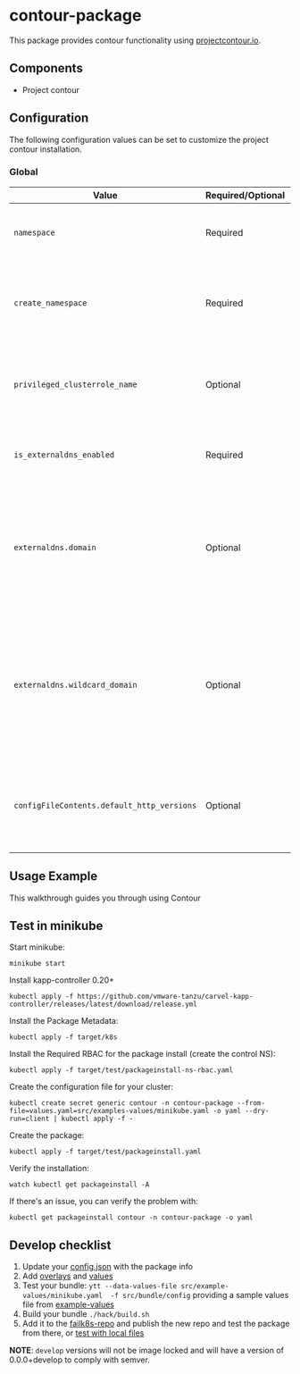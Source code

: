 # contour-package

This package provides contour functionality using [projectcontour.io](https://projectcontour.io/).

## Components

* Project contour

## Configuration

The following configuration values can be set to customize the project contour installation.

### Global

| Value | Required/Optional | Default     | Description |
|-------|-------------------|-------------|-------------|
| `namespace` | Required | **projectcontour** | The namespace in which to deploy contour |
| `create_namespace` | Required | **True** | Needs the namespace where contour will be installed to be created? |
| `privileged_clusterrole_name` | Optional | <EMPTY> | ClusterRole name to start envoy as privileged if PSPs are enabled |
| `is_externaldns_enabled` | Required | **False** | Is external_dns going to be available in the cluster? |
| `externaldns.domain` | Optional | <EMPTY> | The main DNS domain in which contour will be registered. Only required when external_dns is enabled |
| `externaldns.wildcard_domain` | Optional | <EMPTY> | The applications wildcard DNS domain in which contour will be registered. Only required when external_dns is enabled |
| `configFileContents.default_http_versions` | Optional | "HTTP/1.1", "HTTP/2" | HTTP protocols to use. You can provide only one of them to disable the other |

## Usage Example

This walkthrough guides you through using Contour

## Test in minikube

Start minikube:
```
minikube start
```

Install kapp-controller 0.20+
```
kubectl apply -f https://github.com/vmware-tanzu/carvel-kapp-controller/releases/latest/download/release.yml
```

Install the Package Metadata:
```
kubectl apply -f target/k8s
```

Install the Required RBAC for the package install (create the control NS):
```
kubectl apply -f target/test/packageinstall-ns-rbac.yaml
```

Create the configuration file for your cluster:
```
kubectl create secret generic contour -n contour-package --from-file=values.yaml=src/examples-values/minikube.yaml -o yaml --dry-run=client | kubectl apply -f -
```

Create the package:
```
kubectl apply -f target/test/packageinstall.yaml
```

Verify the installation:
```
watch kubectl get packageinstall -A
```

If there's an issue, you can verify the problem with:

```
kubectl get packageinstall contour -n contour-package -o yaml
```

## Develop checklist

1. Update your [config.json](./config.json) with the package info
2. Add [overlays](./src/bundle/config/overlays/) and [values](./src/bundle/config/values.yaml)
3. Test your bundle: `ytt --data-values-file src/example-values/minikube.yaml  -f src/bundle/config` providing a sample values file from [example-values](./src/examples-values/)
4. Build your bundle `./hack/build.sh`
5. Add it to the [failk8s-repo](https://github.com/failk8s-packages/failk8s-repo) and publish the new repo and test the package from there, or [test with local files](./target/test)

**NOTE**: `develop` versions will not be image locked and will have a version of 0.0.0+develop to comply with semver.
